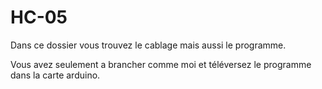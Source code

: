 # HC-05
Dans ce dossier vous trouvez le cablage mais aussi le programme.

Vous avez seulement a brancher comme moi et téléversez le programme dans la carte arduino.
